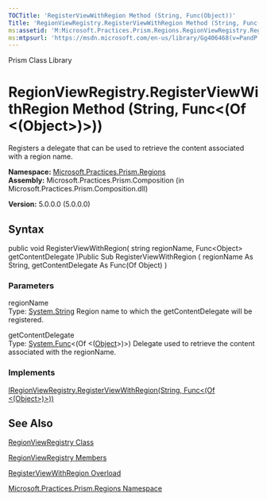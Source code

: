 ```yaml
---
TOCTitle: 'RegisterViewWithRegion Method (String, Func(Object))'
Title: 'RegionViewRegistry.RegisterViewWithRegion Method (String, Func(Object)) (Microsoft.Practices.Prism.Regions)'
ms:assetid: 'M:Microsoft.Practices.Prism.Regions.RegionViewRegistry.RegisterViewWithRegion(System.String,System.Func{System.Object})'
ms:mtpsurl: 'https://msdn.microsoft.com/en-us/library/Gg406468(v=PandP.50)'
---
```


Prism Class Library

RegionViewRegistry.RegisterViewWithRegion Method (String, Func&lt;(Of &lt;(Object&gt;)&gt;))
================================================================================================

Registers a delegate that can be used to retrieve the content associated with a region name.

**Namespace:** [Microsoft.Practices.Prism.Regions](https://msdn.microsoft.com/n:microsoft.practices.prism.regions)
**Assembly:** Microsoft.Practices.Prism.Composition (in Microsoft.Practices.Prism.Composition.dll)

**Version:** 5.0.0.0 (5.0.0.0)

## Syntax


<span id="syntaxToggle"></span>public void RegisterViewWithRegion( string regionName, Func&lt;Object&gt; getContentDelegate )Public Sub RegisterViewWithRegion ( regionName As String, getContentDelegate As Func(Of Object) )

### Parameters

regionName  
Type: [System.String](http://msdn2.microsoft.com/en-us/library/s1wwdcbf)
Region name to which the getContentDelegate will be registered.

getContentDelegate  
Type: [System.Func](http://msdn2.microsoft.com/en-us/library/bb534960)&lt;(Of &lt;([Object](http://msdn2.microsoft.com/en-us/library/e5kfa45b)&gt;)&gt;)
Delegate used to retrieve the content associated with the regionName.

### Implements

[IRegionViewRegistry.RegisterViewWithRegion(String, Func&lt;(Of &lt;(Object&gt;)&gt;))](https://msdn.microsoft.com/m:microsoft.practices.prism.regions.iregionviewregistry.registerviewwithregion(system.string%2csystem.func%7bsystem.object%7d))

See Also
--------


[RegionViewRegistry Class](https://msdn.microsoft.com/t:microsoft.practices.prism.regions.regionviewregistry)

[RegionViewRegistry Members](https://msdn.microsoft.com/allmembers.t:microsoft.practices.prism.regions.regionviewregistry)

[RegisterViewWithRegion Overload](https://msdn.microsoft.com/overload:microsoft.practices.prism.regions.regionviewregistry.registerviewwithregion)

[Microsoft.Practices.Prism.Regions Namespace](https://msdn.microsoft.com/n:microsoft.practices.prism.regions)
